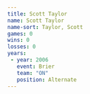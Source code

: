 ```yaml
---
title: Scott Taylor
name: Scott Taylor
name-sort: Taylor, Scott
games: 0
wins: 0
losses: 0
years:
 - year: 2006
   event: Brier
   team: "ON"
   position: Alternate
---
```

